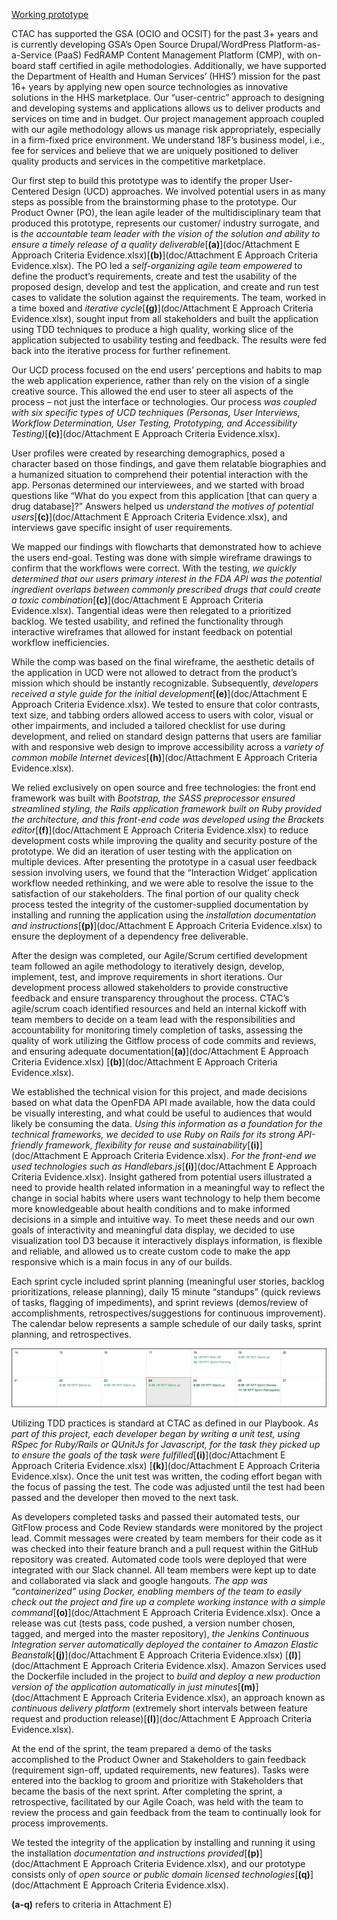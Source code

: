 <a href="https://openfda.ctacdev.com" target="_blank">Working prototype</a>

CTAC has supported the GSA (OCIO and OCSIT) for the past 3+ years and is currently developing GSA’s Open Source Drupal/WordPress Platform-as-a-Service (PaaS) FedRAMP Content Management Platform (CMP), with on-board staff certified in agile methodologies. Additionally, we have supported the Department of Health and Human Services’ (HHS’) mission for the past 16+ years by applying new open source technologies as innovative solutions in the HHS marketplace. Our “user-centric” approach to designing and developing systems and applications allows us to deliver products and services on time and in budget.  Our project management approach coupled with our agile methodology allows us manage risk appropriately, especially in a firm-fixed price environment. We understand 18F’s business model, i.e., fee for services and believe that we are uniquely positioned to deliver quality products and services in the competitive marketplace.

Our first step to build this prototype was to identify the proper User-Centered Design (UCD) approaches.  We involved potential users in as many steps as possible from the brainstorming phase to the prototype. Our Product Owner (PO), the lean agile leader of the multidisciplinary team that produced this prototype, represents our customer/ industry surrogate, and is *the accountable team leader with the vision of the solution and ability to ensure a timely release of a quality deliverable*[**(a)**](doc/Attachment E Approach Criteria Evidence.xlsx)[**(b)**](doc/Attachment E Approach Criteria Evidence.xlsx). The PO led a *self-organizing agile team empowered* to define the product’s requirements, create and test the usability of the proposed design, develop and test the application, and create and run test cases to validate the solution against the requirements.  The team, worked in a time boxed and *iterative cycle*[**(g)**](doc/Attachment E Approach Criteria Evidence.xlsx), sought input from all stakeholders and built the application using TDD techniques to produce a high quality, working slice of the application subjected to usability testing and feedback. The results were fed back into the iterative process for further refinement.

Our UCD process focused on the end users’ perceptions and habits to map the web application experience, rather than rely on the vision of a single creative source. This allowed the end user to steer all aspects of the process – not just the interface or technologies. Our process *was coupled with six specific types of UCD techniques (Personas, User Interviews, Workflow Determination, User Testing, Prototyping, and Accessibility Testing)*[**(c)**](doc/Attachment E Approach Criteria Evidence.xlsx).  

User profiles were created by researching demographics, posed a character based on those findings, and gave them relatable biographies and a humanized situation to comprehend their potential interaction with the app. Personas determined our interviewees, and we started with broad questions like “What do you expect from this application [that can query a drug database]?” Answers helped us *understand the motives of potential users*[**(c)**](doc/Attachment E Approach Criteria Evidence.xlsx), and interviews gave specific insight of user requirements.

We mapped our findings with flowcharts that demonstrated how to achieve the users end-goal.  Testing was done with simple wireframe drawings to confirm that the workflows were correct. With the testing, *we quickly determined that our users primary interest in the FDA API was the potential ingredient overlaps between commonly prescribed drugs that could create a toxic combination*[**(c)**](doc/Attachment E Approach Criteria Evidence.xlsx). Tangential ideas were then relegated to a prioritized backlog.  We tested usability, and refined the functionality through interactive wireframes that allowed for instant feedback on potential workflow inefficiencies.

While the comp was based on the final wireframe, the aesthetic details of the application in UCD were not allowed to detract from the product’s mission which should be instantly recognizable.  Subsequently, *developers received a style guide for the initial development*[**(e)**](doc/Attachment E Approach Criteria Evidence.xlsx).  We tested to ensure that color contrasts, text size, and tabbing orders allowed access to users with color, visual or other impairments, and included a tailored checklist for use during development, and relied on standard design patterns that users are familiar with and responsive web design to improve accessibility across a *variety of common mobile Internet devices*[**(h)**](doc/Attachment E Approach Criteria Evidence.xlsx).

We relied exclusively on open source and free technologies: the front end framework was built with *Bootstrap, the SASS preprocessor ensured streamlined styling, the Rails application framework built on Ruby provided the architecture, and this front-end code was developed using the Brackets editor*[**(f)**](doc/Attachment E Approach Criteria Evidence.xlsx) to reduce development costs while improving the quality and security posture of the prototype. We did an iteration of user testing with the application on multiple devices. After presenting the prototype in a casual user feedback session involving users, we found that the “Interaction Widget’ application workflow needed rethinking, and we were able to resolve the issue to the satisfaction of our stakeholders. The final portion of our quality check process tested the integrity of the customer-supplied documentation by installing and running the application using the *installation documentation and instructions*[**(p)**](doc/Attachment E Approach Criteria Evidence.xlsx) to ensure the deployment of a dependency free deliverable.

After the design was completed, our Agile/Scrum certified development team followed an agile methodology to iteratively design, develop, implement, test, and improve requirements in short iterations.  Our development process allowed stakeholders to provide constructive feedback and ensure transparency throughout the process. CTAC’s agile/scrum coach identified resources and held an internal kickoff with team members to decide on a team lead with the responsibilities and accountability for monitoring timely completion of tasks, assessing the quality of work utilizing the Gitflow process of code commits and reviews, and ensuring adequate documentation[**(a)**](doc/Attachment E Approach Criteria Evidence.xlsx) [**(b)**](doc/Attachment E Approach Criteria Evidence.xlsx).

We established the technical vision for this project, and made decisions based on what data the OpenFDA API made available, how the data could be visually interesting, and what could be useful to audiences that would likely be consuming the data. *Using this information as a foundation for the technical frameworks, we decided to use Ruby on Rails for its strong API-friendly framework, flexibility for reuse and sustainability*[**(i)**](doc/Attachment E Approach Criteria Evidence.xlsx). *For the front-end we used technologies such as Handlebars.js*[**(i)**](doc/Attachment E Approach Criteria Evidence.xlsx). Insight gathered from potential users illustrated a need to provide health related information in a meaningful way to reflect the change in social habits where users want technology to help them become more knowledgeable about health conditions and to make informed decisions in a simple and intuitive way. To meet these needs and our own goals of interactivity and meaningful data display, we decided to use visualization tool D3 because it interactively displays information, is flexible and reliable, and allowed us to create custom code to make the app responsive which is a main focus in any of our builds.

Each sprint cycle included sprint planning (meaningful user stories, backlog prioritizations, release planning), daily 15 minute “standups” (quick reviews of tasks, flagging of impediments), and sprint reviews (demos/review of accomplishments, retrospectives/suggestions for continuous improvement). The calendar below represents a sample schedule of our daily tasks, sprint planning, and retrospectives.

<img src="doc/screenshots/pm/18f_sprint_cycle.png">

Utilizing TDD practices is standard at CTAC as defined in our Playbook. *As part of this project, each developer began by writing a unit test, using RSpec for Ruby/Rails or QUnitJs for Javascript, for the task they picked up to ensure the goals of the task were fulfilled*[**(i)**](doc/Attachment E Approach Criteria Evidence.xlsx) [**(k)**](doc/Attachment E Approach Criteria Evidence.xlsx). Once the unit test was written, the coding effort began with the focus of passing the test. The code was adjusted until the test had been passed and the developer then moved to the next task.

As developers completed tasks and passed their automated tests, our GitFlow process and Code Review standards were monitored by the project lead. Commit messages were created by team members for their code as it was checked into their feature branch and a pull request within the GitHub repository was created. Automated code tools were deployed that were integrated with our Slack channel.  All team members were kept up to date and collaborated via slack and google hangouts. *The app was "containerized" using Docker, enabling members of the team to easily check out the project and fire up a complete working instance with a simple command*[**(o)**](doc/Attachment E Approach Criteria Evidence.xlsx). Once a release was cut (tests pass, code pushed, a version number chosen, tagged, and merged into the master repository), *the Jenkins Continuous Integration server automatically deployed the container to Amazon Elastic Beanstalk*[**(j)**](doc/Attachment E Approach Criteria Evidence.xlsx) [**(l)**](doc/Attachment E Approach Criteria Evidence.xlsx). Amazon Services used the Dockerfile included in the project to *build and deploy a new production version of the application automatically in just minutes*[**(m)**](doc/Attachment E Approach Criteria Evidence.xlsx), an approach known as *continuous delivery platform* (extremely short intervals between feature request and production release)[**(l)**](doc/Attachment E Approach Criteria Evidence.xlsx).  

At the end of the sprint, the team prepared a demo of the tasks accomplished to the Product Owner and Stakeholders to gain feedback (requirement sign-off, updated requirements, new features). Tasks were entered into the backlog to groom and prioritize with Stakeholders that became the basis of the next sprint.  After completing the sprint, a retrospective, facilitated by our Agile Coach, was held with the team to review the process and gain feedback from the team to continually look for process improvements.

We tested the integrity of the application by installing and running it using the installation *documentation and instructions provided*[**(p)**](doc/Attachment E Approach Criteria Evidence.xlsx), and our prototype consists only of *open source or public domain licensed technologies*[**(q)**](doc/Attachment E Approach Criteria Evidence.xlsx).

**(a-q)** refers to criteria in Attachment E)